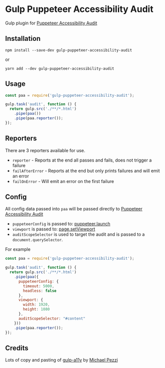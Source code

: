 # Gulp Puppeteer Accessibility Audit

Gulp plugin for [Puppeteer Accessibility Audit](https://github.com/xeroxinteractive/puppeteer-accessibility-audit)

## Installation

```shell
npm install --save-dev gulp-puppeteer-accessibility-audit
```
or
```shell
yarn add --dev gulp-puppeteer-accessibility-audit
```

## Usage

```javascript
const paa = require('gulp-puppeteer-accessibility-audit');

gulp.task('audit', function () {
  return gulp.src('./**/*.html')
    .pipe(paa())
    .pipe(paa.reporter());
});
```

## Reporters

There are 3 reporters available for use. 

* `reporter` - Reports at the end all passes and fails, does not trigger a failure
* `failAfterError` - Reports at the end but only prints failures and will emit an error 
* `failOnError` - Will emit an error on the first failure

## Config

All config data passed into `paa` will be passed directly to [Puppeteer Accessibility Audit](https://github.com/xeroxinteractive/puppeteer-accessibility-audit#config)

* `puppeteerConfig` is passed to: [puppeteer.launch](https://github.com/GoogleChrome/puppeteer/blob/master/docs/api.md#puppeteerlaunchoptions)
* `viewport` is passed to: [page.setViewport](https://github.com/GoogleChrome/puppeteer/blob/master/docs/api.md#pagesetviewportviewport)
* `auditScopeSelector` is used to target the audit and is passed to a `document.querySelector`. 

For example

```javascript
const paa = require('gulp-puppeteer-accessibility-audit');

gulp.task('audit', function () {
  return gulp.src('./**/*.html')
    .pipe(paa({
      puppeteerConfig: {
        timeout: 5000,
        headless: false
      },
      viewport: {
        width: 1920,
        height: 1080
      },
      auditScopeSelector: "#content"
    }))
    .pipe(paa.reporter());
});
```

## Credits

Lots of copy and pasting of [gulp-a11y](https://github.com/mpezzi/gulp-a11y/) by [Michael Pezzi](https://github.com/mpezzi)